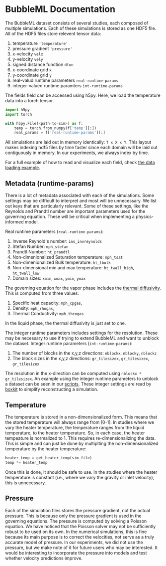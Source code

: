 # BubbleML Documentation

The BubbleML dataset consists of several studies, each composed of multiple simulations. 
Each of these simulations is stored as one HDF5 file. All of the HDF5 files store relevent tensor data:

1. temperature `'temperature'`
2. pressure gradient `'pressure'`
3. x-velocity `velx`
4. y-velocity `vely`
5. signed distance function `dfun`
6. x-coordinate grid `x`
7. y-coordinate grid `y`
8. real-valud runtime parameters `real-runtime-params`
9. integer-valued runtime paramters `int-runtime-params`

The fields field can be accessed using h5py. Here, we load the temperature data into a torch tensor.

```python
import h5py
import torch

with h5py.File(<path-to-sim>) as f:
    temp = torch.from_numpy(f['temp'][:])
    real_params = f['real-runtime-params'][:]
```

All simulations are laid out in memory identically: `T x X x Y`. This layout makes indexing hdf5 files by time faster
since each domain will be laid out contiguously in memory. In our experiments, we always index by time.  

For a full example of how to read and visualize each field, check [the data loading example](../examples/data_loading.ipynb).

## Metadata (runtime-params)

There is a lot of metadata associated with each of the simulations. Some settings may be difficult to interpret and most will be unnecessary. We list out keys that are particularly relevant. Some of these settings, like the Reynolds and Prandtl number are important parameters used for the governing equation. These will be critical when implementing a physics-informed model.

Real runtime parameters (`real-runtime-params`):
1. Inverse Reynold's number: `ins_invreynolds`
2. Stefan Number: `mph_stefan`
3. Prandtl Number: `ht_prandtl`
4. Non-dimenionalized Saturation temperature: `mph_tsat` 
5. Non-dimenionalized Bulk temperature: `ht_tbulk` 
6. Non-dimensional min and max temperature: `ht_twall_high`, `ht_twall_low`
7. Domain sizes: `xmin`, `xmax`, `ymin`, `ymax`

The governing equation for the vapor phase includes the [thermal diffusivity](https://en.wikipedia.org/wiki/Thermal_diffusivity). This is computed from three values:
1. Specific heat capacity: `mph_cpgas`,
2. Density: `mph_rhogas`,
3. Thermal Conductivity: `mph_thcogas`

In the liquid phase, the thermal diffusivity is just set to one.

The integer runtime parameters includes settings for the resolution. These may be necessary to use if trying to extend BubbleML and want to unblock the dataset. 
Integer runtime parameters (`int-runtime-params`):
1. The number of blocks in the x,y,z directions: `nblockx`, `nblocky`, `nblockz`
2. The block sizes in the x,y,z directions: `gr_tilesizex`, `gr_tilesizex`, `gr_tilesizex` 

The resolution in the x-direction can be computed using `nblockx * gr_tilesizex`. An example using the integer runtime parameters to unblock a dataset can be seen in our [scripts](../scripts/boxkit_dataset.py). These integer settings are read by [boxkit](https://github.com/akashdhruv/BoxKit) to simplify reconstructing a simulation.

## Temperature

The temperature is stored in a non-dimensionalized form. This means that the stored temperature will always range from [0-1].
In studies where we vary the heater temperature, the temperature ranges from the liquid temperature, to the heater temperature.
So, in each case, the heater tempeature is normalized to 1. This requires re-dimensionalizing the data. This is simple and can just be
done by multiplting the non-dimensionalized temperature by the heater temperature:

```python
heater_temp = get_heater_temp(sim_file)
temp *= heater_temp
```

Once this is done, it should be safe to use. In the studies where the heater temperature is constant (i.e., where we vary the gravity
or inlet velocity), this is unnecessary.

## Pressure

Each of the simulation files stores the pressure gradient, not the actual pressure. This is because only the pressure gradient is used
in the governing equations. The pressure is computed by solving a Poisson equation. We have noticed that the Poisson solver may not be
sufficiently robust to be used on its own. In the numerical simulations, this is fine because its main purpose is to correct the velocities, not
serve as a truly accurate model of pressure. In our experiments, we did not use the pressure, but we make note of it for future users who may be interested. 
It would be interesting to incorporate the pressure into models and test whether velocity predictions improve.
